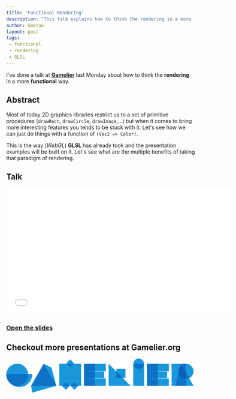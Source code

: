 ```yaml
---
title: 'Functional Rendering'
description: "This talk explains how to think the rendering in a more functional way. Let's see how we can just do things with a function of (Vec2 => Color)."
author: Gaetan
layout: post
tags:
 - functional
 - rendering
 - GLSL
---
```


[Gamelier]: http://gamelier.org/gaetan-renaudeau-on-procedural-vs-functional-rendering/
[slides]: http://greweb.me/prez-functional-rendering

I've done a talk at **[Gamelier][Gamelier]** last Monday about 
how to think the **rendering** in a more **functional** way.

## Abstract

Most of today 2D graphics libraries restrict us to a set of primitive procedures (`drawRect`, `drawCircle`, `drawImage`,...) but when it comes to bring more interesting features you tends to be stuck with it. Let's see how we can just do things with a function of `(Vec2 => Color)`.

This is the way (*WebGL*) **GLSL** has already took and the presentation examples will be built on it.
Let's see what are the multiple benefits of taking that paradigm of rendering.

## Talk

<iframe src="//player.vimeo.com/video/78804695?title=0&amp;byline=0&amp;portrait=0" width="600" height="337" frameborder="0" webkitallowfullscreen mozallowfullscreen allowfullscreen></iframe>

### [Open the slides][slides]

## Checkout more presentations at Gamelier.org

[![](/images/2013/11/gamelier.png)][Gamelier]
